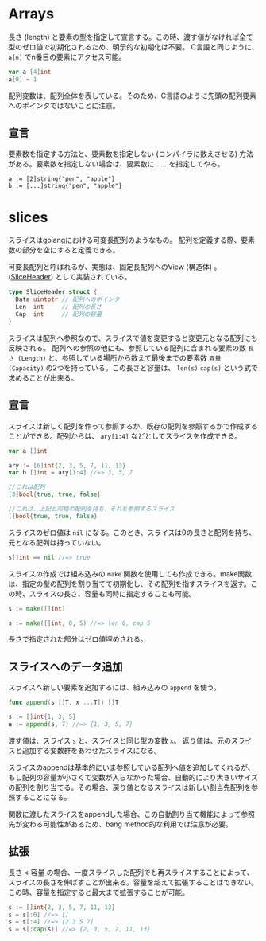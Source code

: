 
# Arrays

長さ (length) と要素の型を指定して宣言する。この時、渡す値がなければ全て型のゼロ値で初期化されるため、明示的な初期化は不要。
C言語と同じように、 `a[n]` でn番目の要素にアクセス可能。

```go
var a [4]int
a[0] = 1
```

配列変数は、配列全体を表している。そのため、C言語のように先頭の配列要素へのポインタではないことに注意。

## 宣言

要素数を指定する方法と、要素数を指定しない (コンパイラに数えさせる) 方法がある。要素数を指定しない場合は、要素数に `...` を指定してやる。

```
a := [2]string{"pen", "apple"}
b := [...]string{"pen", "apple"}
```


# slices

スライスはgolangにおける可変長配列のようなもの。
配列を定義する際、要素数の部分を空にすると定義できる。

可変長配列と呼ばれるが、実態は、固定長配列へのView (構造体) 。 ([SliceHeader](https://golang.org/pkg/reflect/#SliceHeader)) として実装されている。

```go
type SliceHeader struct {
  Data uintptr // 配列へのポインタ
  Len  int     // 配列の長さ
  Cap  int     // 配列の容量
}
```

スライスは配列へ参照なので、スライスで値を変更すると変更元となる配列にも反映される。
配列への参照の他にも、参照している配列に含まれる要素の数 `長さ (Length)` と、参照している場所から数えて最後までの要素数 `容量 (Capacity)` の2つを持っている。この長さと容量は、 `len(s)` `cap(s)` という式で求めることが出来る。

## 宣言

スライスは新しく配列を作って参照するか、既存の配列を参照するかで作成することができる。配列からは、 `ary[1:4]` などとしてスライスを作成できる。

```go
var a []int

ary := [6]int{2, 3, 5, 7, 11, 13}
var b []int = ary[1:4] //=> 3, 5, 7
```

```go
//これは配列
[3]bool{true, true, false}

//これは、上記と同様の配列を持ち、それを参照するスライス
[]bool{true, true, false}
```

スライスのゼロ値は `nil` になる。このとき、スライスは0の長さと配列を持ち、元となる配列は持っていない。

```go
s[]int == nil //=> true
```


スライスの作成では組み込みの `make` 関数を使用しても作成できる。make関数は、指定の型の配列を割り当てて初期化し、その配列を指すスライスを返す。この時、スライスの長さ、容量も同時に指定することも可能。

```go
s := make([]int)

s := make([]int, 0, 5) //=> len 0, cap 5
```

長さで指定された部分はゼロ値埋めされる。

## スライスへのデータ追加

スライスへ新しい要素を追加するには、組み込みの `append` を使う。

```go
func append(s []T, x ...T]) []T
```

```go
s := []int{1, 3, 5}
a := append(s, 7) //=> {1, 3, 5, 7}
```

渡す値は、スライス `s` と、スライスと同じ型の変数 `x`。
返り値は、元のスライスと追加する変数群をあわせたスライスになる。

スライスのappendは基本的にいま参照している配列へ値を追加してくれるが、もし配列の容量が小さくて変数が入らなかった場合、自動的により大きいサイズの配列を割り当てる。その場合、戻り値となるスライスは新しい割当先配列を参照することになる。

関数に渡したスライスをappendした場合、この自動割り当て機能によって参照先が変わる可能性があるため、bang method的な利用では注意が必要。

## 拡張

長さ < 容量 の場合、一度スライスした配列でも再スライスすることによって、スライスの長さを伸ばすことが出来る。容量を超えて拡張することはできない。この時、容量を指定すると最大まで拡張することが可能。

```go
s := []int{2, 3, 5, 7, 11, 13}
s = s[:0] //=> []
s = s[:4] //=> [2 3 5 7]
s = s[:cap(s)] //=> {2, 3, 5, 7, 11, 13}
```

